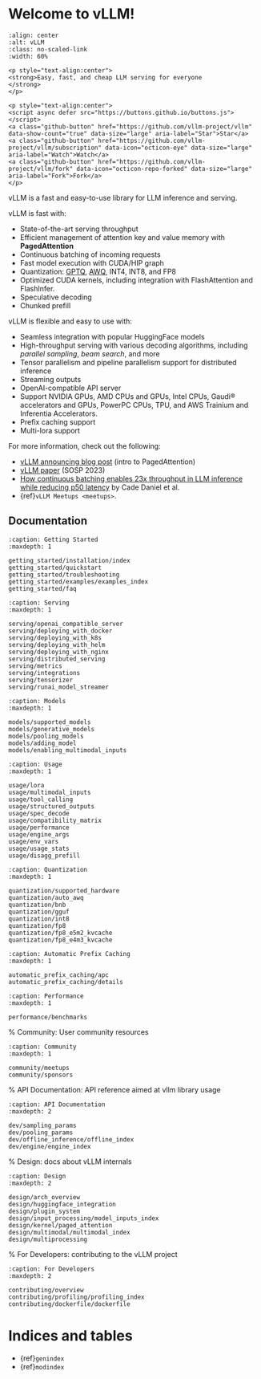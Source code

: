 # Welcome to vLLM!

```{figure} ./assets/logos/vllm-logo-text-light.png
:align: center
:alt: vLLM
:class: no-scaled-link
:width: 60%
```

```{raw} html
<p style="text-align:center">
<strong>Easy, fast, and cheap LLM serving for everyone
</strong>
</p>

<p style="text-align:center">
<script async defer src="https://buttons.github.io/buttons.js"></script>
<a class="github-button" href="https://github.com/vllm-project/vllm" data-show-count="true" data-size="large" aria-label="Star">Star</a>
<a class="github-button" href="https://github.com/vllm-project/vllm/subscription" data-icon="octicon-eye" data-size="large" aria-label="Watch">Watch</a>
<a class="github-button" href="https://github.com/vllm-project/vllm/fork" data-icon="octicon-repo-forked" data-size="large" aria-label="Fork">Fork</a>
</p>
```

vLLM is a fast and easy-to-use library for LLM inference and serving.

vLLM is fast with:

- State-of-the-art serving throughput
- Efficient management of attention key and value memory with **PagedAttention**
- Continuous batching of incoming requests
- Fast model execution with CUDA/HIP graph
- Quantization: [GPTQ](https://arxiv.org/abs/2210.17323), [AWQ](https://arxiv.org/abs/2306.00978), INT4, INT8, and FP8
- Optimized CUDA kernels, including integration with FlashAttention and FlashInfer.
- Speculative decoding
- Chunked prefill

vLLM is flexible and easy to use with:

- Seamless integration with popular HuggingFace models
- High-throughput serving with various decoding algorithms, including *parallel sampling*, *beam search*, and more
- Tensor parallelism and pipeline parallelism support for distributed inference
- Streaming outputs
- OpenAI-compatible API server
- Support NVIDIA GPUs, AMD CPUs and GPUs, Intel CPUs, Gaudi® accelerators and GPUs, PowerPC CPUs, TPU, and AWS Trainium and Inferentia Accelerators.
- Prefix caching support
- Multi-lora support

For more information, check out the following:

- [vLLM announcing blog post](https://vllm.ai) (intro to PagedAttention)
- [vLLM paper](https://arxiv.org/abs/2309.06180) (SOSP 2023)
- [How continuous batching enables 23x throughput in LLM inference while reducing p50 latency](https://www.anyscale.com/blog/continuous-batching-llm-inference) by Cade Daniel et al.
- {ref}`vLLM Meetups <meetups>`.

## Documentation

```{toctree}
:caption: Getting Started
:maxdepth: 1

getting_started/installation/index
getting_started/quickstart
getting_started/troubleshooting
getting_started/examples/examples_index
getting_started/faq
```

```{toctree}
:caption: Serving
:maxdepth: 1

serving/openai_compatible_server
serving/deploying_with_docker
serving/deploying_with_k8s
serving/deploying_with_helm
serving/deploying_with_nginx
serving/distributed_serving
serving/metrics
serving/integrations
serving/tensorizer
serving/runai_model_streamer
```

```{toctree}
:caption: Models
:maxdepth: 1

models/supported_models
models/generative_models
models/pooling_models
models/adding_model
models/enabling_multimodal_inputs
```

```{toctree}
:caption: Usage
:maxdepth: 1

usage/lora
usage/multimodal_inputs
usage/tool_calling
usage/structured_outputs
usage/spec_decode
usage/compatibility_matrix
usage/performance
usage/engine_args
usage/env_vars
usage/usage_stats
usage/disagg_prefill
```

```{toctree}
:caption: Quantization
:maxdepth: 1

quantization/supported_hardware
quantization/auto_awq
quantization/bnb
quantization/gguf
quantization/int8
quantization/fp8
quantization/fp8_e5m2_kvcache
quantization/fp8_e4m3_kvcache
```

```{toctree}
:caption: Automatic Prefix Caching
:maxdepth: 1

automatic_prefix_caching/apc
automatic_prefix_caching/details
```

```{toctree}
:caption: Performance
:maxdepth: 1

performance/benchmarks
```

% Community: User community resources

```{toctree}
:caption: Community
:maxdepth: 1

community/meetups
community/sponsors
```

% API Documentation: API reference aimed at vllm library usage

```{toctree}
:caption: API Documentation
:maxdepth: 2

dev/sampling_params
dev/pooling_params
dev/offline_inference/offline_index
dev/engine/engine_index
```

% Design: docs about vLLM internals

```{toctree}
:caption: Design
:maxdepth: 2

design/arch_overview
design/huggingface_integration
design/plugin_system
design/input_processing/model_inputs_index
design/kernel/paged_attention
design/multimodal/multimodal_index
design/multiprocessing
```

% For Developers: contributing to the vLLM project

```{toctree}
:caption: For Developers
:maxdepth: 2

contributing/overview
contributing/profiling/profiling_index
contributing/dockerfile/dockerfile
```

# Indices and tables

- {ref}`genindex`
- {ref}`modindex`
